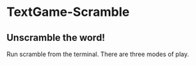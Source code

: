 # TextGame-Scramble
Unscramble the word!
---
Run scramble from the terminal.
There are three modes of play.